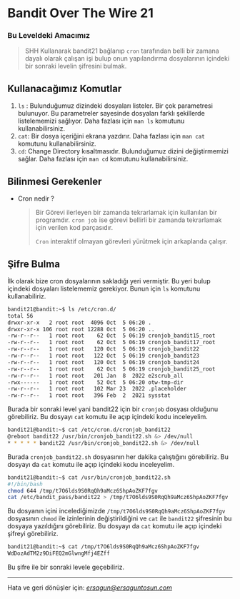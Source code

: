 # Bandit Over The Wire **21**
### Bu Leveldeki Amacımız
> SHH Kullanarak bandit21 bağlanıp `cron` tarafından belli bir zamana dayalı olarak çalışan işi bulup onun yapılandırma dosyalarının içindeki bir sonraki levelin şifresini bulmak.
>

## Kullanacağımız Komutlar
1. `ls` : Bulunduğumuz dizindeki dosyaları listeler. Bir çok parametresi bulunuyor. Bu parametreler sayesinde dosyaları farklı şekillerde listelememizi sağlıyor. Daha fazlası için `man ls` komutunu kullanabilirsiniz.
2. `cat`: Bir dosya içeriğini ekrana yazdırır. Daha fazlası için `man cat` komutunu kullanabilirsiniz.
3. `cd`: Change Directory kısaltmasıdır. Bulunduğumuz dizini değiştirmemizi sağlar. Daha fazlası için `man cd` komutunu kullanabilirsiniz.

## Bilinmesi Gerekenler
- Cron nedir ?
    >  Bir Görevi ilerleyen bir zamanda tekrarlamak için kullanılan bir programdır.
    > `cron job` ise görevi bellirli bir zamanda tekrarlamak için verilen kod parçasıdır.
    >
    > `Cron` interaktif olmayan görevleri yürütmek için arkaplanda çalışır.

## Şifre Bulma
İlk olarak bize cron dosyalarının sakladığı yeri vermiştir. Bu yeri bulup içindeki dosyaları listelememiz gerekiyor. Bunun için `ls` komutunu kullanabiliriz.

```bash
bandit21@bandit:~$ ls /etc/cron.d/
total 56
drwxr-xr-x   2 root root  4096 Oct  5 06:20 .
drwxr-xr-x 106 root root 12288 Oct  5 06:20 ..
-rw-r--r--   1 root root    62 Oct  5 06:19 cronjob_bandit15_root
-rw-r--r--   1 root root    62 Oct  5 06:19 cronjob_bandit17_root
-rw-r--r--   1 root root   120 Oct  5 06:19 cronjob_bandit22
-rw-r--r--   1 root root   122 Oct  5 06:19 cronjob_bandit23
-rw-r--r--   1 root root   120 Oct  5 06:19 cronjob_bandit24
-rw-r--r--   1 root root    62 Oct  5 06:19 cronjob_bandit25_root
-rw-r--r--   1 root root   201 Jan  8  2022 e2scrub_all
-rwx------   1 root root    52 Oct  5 06:20 otw-tmp-dir
-rw-r--r--   1 root root   102 Mar 23  2022 .placeholder
-rw-r--r--   1 root root   396 Feb  2  2021 sysstat
```
Burada bir sonraki level yani bandit22 için bir `cronjob` dosyası olduğunu görebiliriz. Bu dosyayı `cat` komutu ile açıp içindeki kodu inceleyelim.

```bash
bandit21@bandit:~$ cat /etc/cron.d/cronjob_bandit22
@reboot bandit22 /usr/bin/cronjob_bandit22.sh &> /dev/null
* * * * * bandit22 /usr/bin/cronjob_bandit22.sh &> /dev/null
```
Burada `cronjob_bandit22.sh` dosyasının her dakika çalıştığını görebiliriz. Bu dosyayı da `cat` komutu ile açıp içindeki kodu inceleyelim.

```bash
bandit21@bandit:~$ cat /usr/bin/cronjob_bandit22.sh
#!/bin/bash
chmod 644 /tmp/t7O6lds9S0RqQh9aMcz6ShpAoZKF7fgv
cat /etc/bandit_pass/bandit22 > /tmp/t7O6lds9S0RqQh9aMcz6ShpAoZKF7fgv
```

Bu dosyanın içini incelediğimizde `/tmp/t7O6lds9S0RqQh9aMcz6ShpAoZKF7fgv` dosyasının `chmod` ile izinlerinin değiştirildiğini ve `cat` ile `bandit22` şifresinin bu dosyaya yazıldığını görebiliriz. Bu dosyayı da `cat` komutu ile açıp içindeki şifreyi görebiliriz.

```bash
bandit21@bandit:~$ cat /tmp/t7O6lds9S0RqQh9aMcz6ShpAoZKF7fgv
WdDozAdTM2z9DiFEQ2mGlwngMfj4EZff
```

Bu şifre ile bir sonraki levele geçebiliriz.


<hr/>

Hata ve geri dönüşler için: *[ersagun@ersaguntosun.com ](mailto:ersagun@ersaguntosun.com)*

